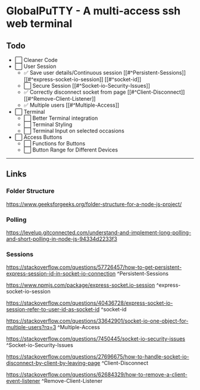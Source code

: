 # GlobalPuTTY - A multi-access ssh web terminal
<!--
For reference
⬜ ✅
-->
## Todo

- ⬜ Cleaner Code
- ⬜ User Session
  - ✅ Save user details/Continuous session [[#^Persistent-Sessions]] [[#^express-socket-io-session]] [[#^socket-id]]
  - ⬜ Secure Session [[#^Socket-io-Security-Issues]]
  - ✅ Correctly disconnect socket from page [[#^Client-Disconnect]] [[#^Remove-Client-Listener]]
  - ✅ Multiple users [[#^Multiple-Access]]
- ⬜ Terminal
  - ⬜ Better Terminal integration
  - ⬜ Terminal Styling
  - ⬜ Terminal Input on selected occasions
- ⬜ Access Buttons
  - ⬜ Functions for Buttons
  - ⬜ Button Range for Different Devices

---

## Links

### Folder Structure

<https://www.geeksforgeeks.org/folder-structure-for-a-node-js-project/>

### Polling

<https://levelup.gitconnected.com/understand-and-implement-long-polling-and-short-polling-in-node-js-94334d2233f3>

### Sessions

<https://stackoverflow.com/questions/57726457/how-to-get-persistent-express-session-id-in-socket-io-connection> ^Persistent-Sessions

<https://www.npmjs.com/package/express-socket.io-session> ^express-socket-io-session

<https://stackoverflow.com/questions/40436728/express-socket-io-session-refer-to-user-id-as-socket-id> ^socket-id

<https://stackoverflow.com/questions/33642901/socket-io-one-object-for-multiple-users?rq=3> ^Multiple-Access

<https://stackoverflow.com/questions/7450445/socket-io-security-issues> ^Socket-io-Security-Issues

<https://stackoverflow.com/questions/27696675/how-to-handle-socket-io-disconnect-by-client-by-leaving-page> ^Client-Disconnect

<https://stackoverflow.com/questions/62684329/how-to-remove-a-client-event-listener> ^Remove-Client-Listener
